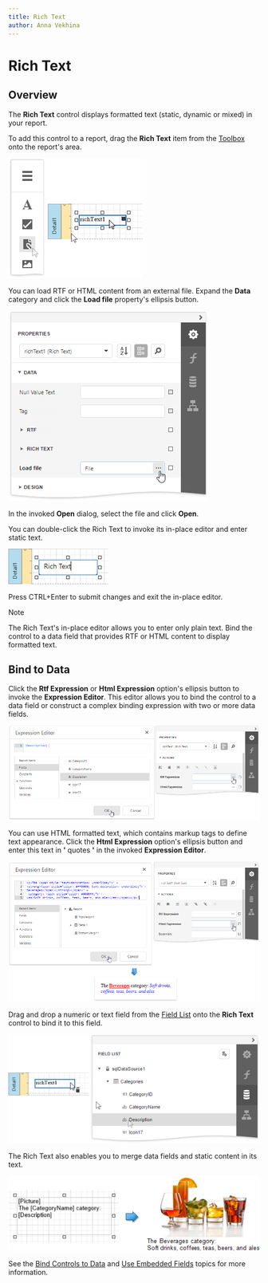```yaml
---
title: Rich Text
author: Anna Vekhina
---
```

# Rich Text

## Overview
The **Rich Text** control displays formatted text (static, dynamic or mixed) in your report.

To add this control to a report, drag the **Rich Text** item from the [Toolbox](../../report-designer-tools/toolbox.md) onto the report's area.

![](../../../../images/eurd-web-add-rich-text-to-report.png)

You can load RTF or HTML content from an external file. Expand the **Data** category and click the **Load file** property's ellipsis button.

![](../../../../images/eurd-web-rich-text-load-file.png)

In the invoked **Open** dialog, select the file and click **Open**.

You can double-click the Rich Text to invoke its in-place editor and enter static text. 

![](../../../../images/eurd-web-rich-text-in-place-editor.png)

Press CTRL+Enter to submit changes and exit the in-place editor.

> [!NOTE]
> The Rich Text's in-place editor allows you to enter only plain text. Bind the control to a data field that provides RTF or HTML content to display formatted text.

## Bind to Data

Click the **Rtf Expression** or **Html Expression** option's ellipsis button to invoke the **Expression Editor**. This editor allows you to bind the control to a data field or construct a complex binding expression with two or more data fields. 

![](../../../../images/eurd-web-rich-text-bind-to-data.png)

You can use HTML formatted text, which contains markup tags to define text appearance. Click the **Html Expression** option's ellipsis button and enter this text in **'** quotes **'** in the invoked **Expression Editor**.

![](../../../../images/eurd-web-rich-text-html-formatted-text.png)

Drag and drop a numeric or text field from the [Field List](../../report-designer-tools/ui-panels/field-list.md) onto the **Rich Text** control to bind it to this field.

![](../../../../images/eurd-web-rich-text-drop-fom-field-list.png)

The Rich Text also enables you to merge data fields and static content in its text. 

![](../../../../images/eurd-web-mail-merge-preview-result.png)

See the [Bind Controls to Data](../../bind-to-data/bind-controls-to-data-expression-bindings.md) and [Use Embedded Fields](../../bind-to-data/use-embedded-fields-mail-merge.md) topics for more information.
